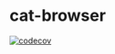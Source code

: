 # cat-browser

[![codecov](https://codecov.io/gh/gkatai/cat-browser/branch/main/graph/badge.svg?token=6P7HQ8PWY3)](https://codecov.io/gh/gkatai/cat-browser)
